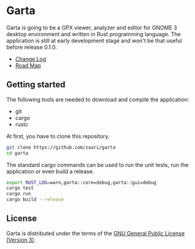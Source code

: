 # Garta
Garta is going to be a GPX viewer, analyzer and editor for GNOME 3 desktop environment and written in Rust programming language. The application is still at early development stage and won't be that useful before release 0.1.0.

* [Change Log](ChangeLog.md)
* [Road Map](RoadMap.md)

## Getting started
The following tools are needed to download and compile the application:

* git 
* cargo
* rustc

At first, you have to clone this repository.

```bash
git clone https://github.com/zaari/garta
cd garta
```

The standard cargo commands can be used to run the unit tests, run the application or even build a release.

```bash
export RUST_LOG=warn,garta::core=debug,garta::gui=debug
cargo test
cargo run
cargo build --release
```

## License
Garta is distributed under the terms of the [GNU General Public License (Version 3)](https://www.gnu.org/licenses/gpl-3.0.en.html).

